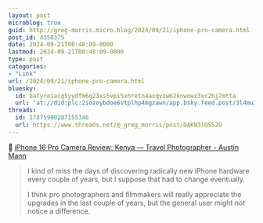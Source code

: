 ```yaml
---
layout: post
microblog: true
guid: http://greg-morris.micro.blog/2024/09/21/iphone-pro-camera.html
post_id: 4350375
date: 2024-09-21T00:48:09-0000
lastmod: 2024-09-21T00:48:09-0000
type: post
categories:
- "Link"
url: /2024/09/21/iphone-pro-camera.html
bluesky:
  id: bafyreiacq5yydfm6g23xs5vpi5xnretn4axqvzw62knwowz3xc2hj7mtta
  url: 'at://did:plc:2iozoybdoe6vtplhp4mgzawn/app.bsky.feed.post/3l4mu3hmcq32a'
threads:
  id: 17875900287155346
  url: https://www.threads.net/@_greg_morris/post/DAKN3lQSS2O
---
```

🔗 [iPhone 16 Pro Camera Review: Kenya — Travel Photographer - Austin Mann](https://www.austinmann.com/trek/iphone-16-pro-camera-review-kenya)

> I kind of miss the days of discovering radically new iPhone hardware every couple of years, but I suppose that had to change eventually.
> 
> I think pro photographers and filmmakers will really appreciate the upgrades in the last couple of years, but the general user might not notice a difference.
